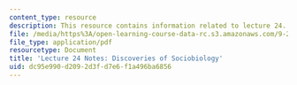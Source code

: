 ```yaml
---
content_type: resource
description: This resource contains information related to lecture 24.
file: /media/https%3A/open-learning-course-data-rc.s3.amazonaws.com/9-20-animal-behavior-fall-2013/dc95e990d2092d3fd7e6f1a496ba6856_MIT9_20F13_Lec24.pdf
file_type: application/pdf
resourcetype: Document
title: 'Lecture 24 Notes: Discoveries of Sociobiology'
uid: dc95e990-d209-2d3f-d7e6-f1a496ba6856
---
```

